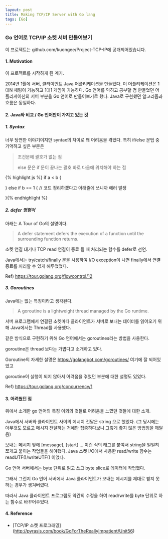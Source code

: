 ```yaml
---
layout: post
title: Making TCP/IP Server with Go lang
tags: [Go]
---
```


### Go 언어로 TCP/IP 소켓 서버 만들어보기
이 프로젝트는 github.com/kuongee/Project-TCP-IP에 공개되어있습니다.

#### 1. Motivation
이 프로젝트를 시작하게 된 계기.

2014년 1월에 서버, 클라이언트 Java 어플리케이션을 만들었다.
이 어플리케이션은 1대N 채팅이 가능하고 1대1 게임이 가능하다.
Go 언어를 익히고 공부할 겸 만들었던 어플리케이션의 서버 부분을 Go 언어로 만들어보기로 했다.
Java로 구현했던 알고리즘과 흐름은 동일하다.

#### 2. Java와 비교 / Go 언어만이 가지고 있는 것
##### 1. Syntax
너무 당연한 이야기이지만 syntax의 차이로 꽤 어려움을 겪었다.
특히 if/else 문법 중 기억하고 싶은 부분은 
> 조건문에 괄호가 없는 점
>
> else 문은 if 문이 끝나는 괄호 바로 다음에 위치해야 하는 점

{% highlight js %} if a < b {

} else if b == 1 { // 코드 정리하겠다고 아래줄에 쓰니까 에러 발생

}{% endhighlight %}
    
##### 2. defer 명령어
아래는 A Tour of Go의 설명이다.
> A defer statement defers the execution of a function until the surrounding function returns.

소켓 연결 대기나 TCP read 연결이 종료 될 때 처리되는 함수를 defer로 선언.

Java에서는 try/catch/finally 문을 사용하여 I/O exception이 나면 finally에서 연결 종료를 처리할 수 있게 해두었었다.

Ref) https://tour.golang.org/flowcontrol/12

##### 3. Goroutines
Java에는 없는 특징이라고 생각된다.

> A goroutine is a lightweight thread managed by the Go runtime. 

서버 프로그램에서 연결된 소켓마다 클라이언트가 서버로 보내는 데이터를 읽어오기 위해 Java에서는 Thread를 사용했다.

같은 방식으로 구현하기 위해 Go 언어에서는 goroutines라는 방법을 사용한다.

goroutine은 thread 보다는 가볍다고 소개하고 있다.

Goroutine의 자세한 설명은 <https://golangbot.com/goroutines/> 여기에 잘 되어있었고

goroutine이 실행이 되지 않아서 어려움을 겪었던 부분에 대한 설명도 있었다.

Ref) https://tour.golang.org/concurrency/1

#### 3. 어려웠던 점
위에서 소개한 go 언어의 특징 이외의 것들로 어려움을 느꼈던 것들에 대한 소개.

Java에서 서버와 클라이언트 사이의 메시지 전달은 string 으로 했었다. 
(그 당시에는 아무것도 모르고 메시지 전달하는 거에만 집중하다보니 그렇게 좋지 않은 방법임을 깨달음)

보내는 메시지 앞에 [message], [start] ... 이런 식의 태그를 붙여서 string을 일일히 쪼개고 붙이는 작업들을 해야했다.
Java 소켓 I/O에서 사용한 read/write 함수는 readUTF()/writeUTF() 이었다.

Go 언어 서버에서는 byte 단위로 읽고 쓰고 byte slice로 데이터에 작업했다.

그래서 그런지 Go 언어 서버에서 Java 클라이언트가 보내는 메시지를 제대로 받지 못하는 경우가 생겨버렸다.

따라서 Java 클라이언트 프로그램도 약간의 수정을 하여 read/write를 byte 단위로 하는 함수로 바꾸어주었다.


#### 4. Reference
* [TCP/IP 소켓 프로그래밍] (http://pyrasis.com/book/GoForTheReallyImpatient/Unit56)

